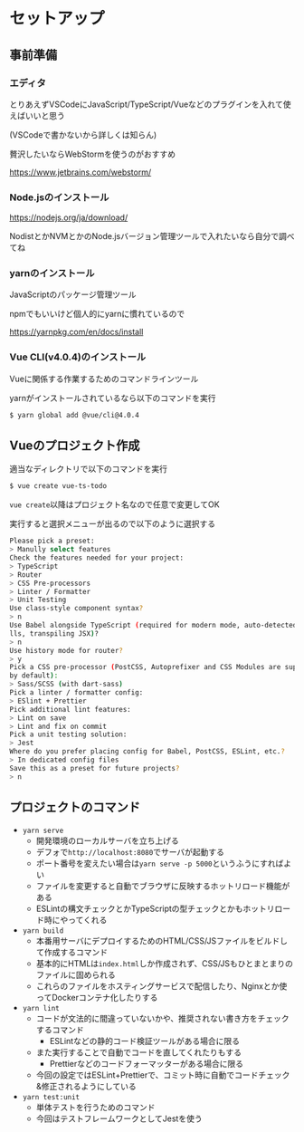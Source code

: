 # セットアップ

## 事前準備

### エディタ

とりあえずVSCodeにJavaScript/TypeScript/Vueなどのプラグインを入れて使えばいいと思う

(VSCodeで書かないから詳しくは知らん)

贅沢したいならWebStormを使うのがおすすめ

https://www.jetbrains.com/webstorm/

### Node.jsのインストール

https://nodejs.org/ja/download/

NodistとかNVMとかのNode.jsバージョン管理ツールで入れたいなら自分で調べてね

### yarnのインストール

JavaScriptのパッケージ管理ツール

npmでもいいけど個人的にyarnに慣れているので

https://yarnpkg.com/en/docs/install

### Vue CLI(v4.0.4)のインストール

Vueに関係する作業するためのコマンドラインツール

yarnがインストールされているなら以下のコマンドを実行

```bash
$ yarn global add @vue/cli@4.0.4
```

## Vueのプロジェクト作成

適当なディレクトリで以下のコマンドを実行

```bash
$ vue create vue-ts-todo
```

`vue create`以降はプロジェクト名なので任意で変更してOK

実行すると選択メニューが出るので以下のように選択する

```bash
Please pick a preset:
> Manully select features
Check the features needed for your project:
> TypeScript
> Router
> CSS Pre-processors
> Linter / Formatter
> Unit Testing
Use class-style component syntax? 
> n
Use Babel alongside TypeScript (required for modern mode, auto-detected polyfi
lls, transpiling JSX)? 
> n
Use history mode for router? 
> y
Pick a CSS pre-processor (PostCSS, Autoprefixer and CSS Modules are supported
by default):
> Sass/SCSS (with dart-sass)
Pick a linter / formatter config:
> ESlint + Prettier
Pick additional lint features:
> Lint on save
> Lint and fix on commit
Pick a unit testing solution:
> Jest
Where do you prefer placing config for Babel, PostCSS, ESLint, etc.?
> In dedicated config files
Save this as a preset for future projects?
> n
```

## プロジェクトのコマンド

- `yarn serve`
  - 開発環境のローカルサーバを立ち上げる
  - デフォで`http://localhost:8080`でサーバが起動する
  - ポート番号を変えたい場合は`yarn serve -p 5000`というふうにすればよい
  - ファイルを変更すると自動でブラウザに反映するホットリロード機能がある
  - ESLintの構文チェックとかTypeScriptの型チェックとかもホットリロード時にやってくれる
- `yarn build`
  - 本番用サーバにデプロイするためのHTML/CSS/JSファイルをビルドして作成するコマンド
  - 基本的にHTMLは`index.html`しか作成されず、CSS/JSもひとまとまりのファイルに固められる
  - これらのファイルをホスティングサービスで配信したり、Nginxとか使ってDockerコンテナ化したりする
- `yarn lint`
  - コードが文法的に間違っていないかや、推奨されない書き方をチェックするコマンド
    - ESLintなどの静的コード検証ツールがある場合に限る
  - また実行することで自動でコードを直してくれたりもする
    - Prettierなどのコードフォーマッターがある場合に限る
  - 今回の設定ではESLint+Prettierで、コミット時に自動でコードチェック&修正されるようにしている
- `yarn test:unit`
  - 単体テストを行うためのコマンド
  - 今回はテストフレームワークとしてJestを使う



